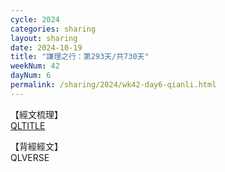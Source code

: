 ```yaml
---
cycle: 2024
categories: sharing
layout: sharing
date: 2024-10-19
title: "謙理之行：第293天/共730天"
weekNum: 42
dayNum: 6
permalink: /sharing/2024/wk42-day6-qianli.html
---
```

【經文梳理】  
[QLTITLE](QLLINK)

【背經經文】  
QLVERSE

